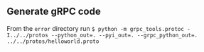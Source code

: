 ## Generate gRPC code

From the `error` directory run
`$ python -m grpc_tools.protoc -I../../protos --python_out=. --pyi_out=. --grpc_python_out=. ../../protos/helloworld.proto`
